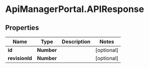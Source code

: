 # ApiManagerPortal.APIResponse

## Properties
Name | Type | Description | Notes
------------ | ------------- | ------------- | -------------
**id** | **Number** |  | [optional] 
**revisionId** | **Number** |  | [optional] 


